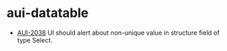 aui-datatable
========

* [AUI-2038](https://issues.liferay.com/browse/AUI-2038) UI should alert about non-unique value in structure field of type Select.

